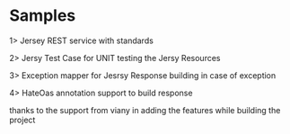Samples
=================

1>   Jersey REST service with standards

2>   Jersy Test Case for UNIT testing the Jersy Resources

3>   Exception mapper for Jesrsy Response building in case of exception

4>   HateOas annotation support to build response 






thanks to the support from viany in adding the features while building the project

